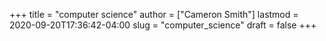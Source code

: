 +++
title = "computer science"
author = ["Cameron Smith"]
lastmod = 2020-09-20T17:36:42-04:00
slug = "computer_science"
draft = false
+++
